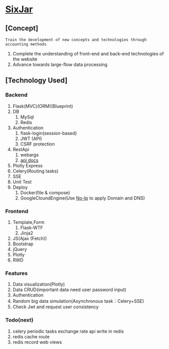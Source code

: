 # [SixJar](http://sixjar.ddns.net/)

## [Concept]
	Train the development of new concepts and technologies through accounting methods
1. Complete the understanding of front-end and back-end technologies of the website
2. Advance towards large-flow data processing

## [Technology Used]

### Backend
1. Flask(MVC)(ORM)(Blueprint) 
2. DB
	1. MySql
	2. Redis
3. Authentication
	1. flask-login(session-based)
	2. JWT (API)
	3. CSRF protection
4. RestApi 
	1. webargs 
	2. [api docs](http://sixjar.ddns.net/apispec/)	
5. Plotly Express
6. Celery(Routing tasks)
7. SSE
8. Unit Test
9. Deploy
	1. Docker(file & compose)
	2. GoogleCloundEngine(Use [No-Ip](https://www.noip.com/) to apply Domain and DNS)
### Frontend
1. Template,Form 
	1. Flask-WTF
	2. Jinja2
2. JS(Ajax (Fetch))
3. Bootstrap
4. jQuery
5. Plotly
6. RWD

### Features
1. Data visualization(Plotly)
2. Data CRUD(important data need user password input)
3. Authentication
4. Random big data simulation(Asynchronous task：Celery+SSE)
5. Check Jwt and request user consistency 

### Todo(next)
1. celery periodic tasks exchange rate api write in redis
2. redis cache route
3. redis record web views


